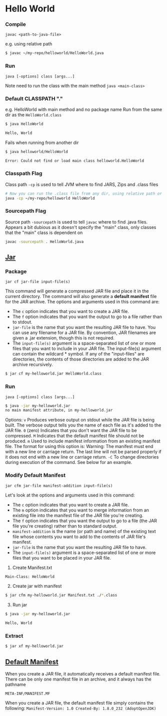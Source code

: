 Hello World
================================================================================

### Compile
`javac <path-to-java-file>`

e.g. using relative path 
```bash
$ javac ~/my-repo/helloworld/HelloWorld.java 
```

### Run
`java [-options] class [args...]`

Note need to run the class with the main method
`java <main-class>`


### Default CLASSPATH "."

e.g. HelloWorld with main method and no package name
Run from the same dir as the `HelloWorld.class`
```bash
$ java HelloWorld

Hello, World
```

Fails when running from another dir
```bash
$ java helloworld/HelloWorld

Error: Could not find or load main class helloworld.HelloWorld
```

### Classpath Flag
Class path `-cp` is used to tell JVM where to find JARS, Zips and .class files
```bash
# Now you can run the .class file from any dir, using relative path or absolute path
java -cp ~/my-repo/helloworld HelloWorld
```

### Sourcepath Flag
Source path `-sourcepath` is used to tell `javac` where to find .java files.
Appears a bit dubious as it doesn't specify the "main" class, only classes that the "main" class is dependent on
```bash
javac -sourcepath . HelloWorld.java
```

[Jar](https://docs.oracle.com/javase/tutorial/deployment/jar/build.html)
--------------------------------------------------------------------------------

### Package
`jar cf jar-file input-file(s)`

This command will generate a compressed JAR file and place it in the current directory.
The command will also generate a **default manifest** file for the JAR archive.
The options and arguments used in this command are:
- The `c` option indicates that you want to create a JAR file.
- The `f` option indicates that you want the output to go to a file rather than to stdout.
- `jar-file` is the name that you want the resulting JAR file to have. You can use any filename for a JAR file. By convention, JAR filenames are given a .jar extension, though this is not required.
- The `input-file(s)` argument is a space-separated list of one or more files that you want to include in your JAR file. The input-file(s) argument can contain the wildcard * symbol. If any of the "input-files" are directories, the contents of those directories are added to the JAR archive recursively.

```bash
$ jar cf my-helloworld.jar HelloWorld.class
```

### Run
`java [-options] class [args...]`

```bash
$ java -jar my-helloworld.jar
no main manifest attribute, in my-helloworld.jar
```

Options:
`v` Produces verbose output on stdout while the JAR file is being built. The verbose output tells you the name of each file as it's added to the JAR file.
`0` (zero) Indicates that you don't want the JAR file to be compressed.
`M` Indicates that the default manifest file should not be produced.
`m` Used to include manifest information from an existing manifest file. The format for using this option is:
Warning: The manifest must end with a new line or carriage return. The last line will not be parsed properly if it does not end with a new line or carriage return.
`-C` To change directories during execution of the command. See below for an example.

### Modify Default Manifest
`jar cfm jar-file manifest-addition input-file(s)`

Let's look at the options and arguments used in this command:
- The `c` option indicates that you want to create a JAR file.
- The `m` option indicates that you want to merge information from an existing file into the manifest file of the JAR file you're creating.
- The `f` option indicates that you want the output to go to a file (the JAR file you're creating) rather than to standard output.
- `manifest-addition` is the name (or path and name) of the existing text file whose contents you want to add to the contents of JAR file's manifest.
- `jar-file` is the name that you want the resulting JAR file to have.
- The `input-file(s)` argument is a space-separated list of one or more files that you want to be placed in your JAR file.

1. Create Manifest.txt
```txt
Main-Class: HelloWorld
```

2. Create jar with manifest
```bash
$ jar cfm my-helloworld.jar Manifest.txt ./*.class
```

3. Run jar
```bash
$ java -jar my-helloworld.jar

Hello, World
```

### Extract
```bash
$ jar xf my-helloworld.jar
```

[Default Manifest](https://docs.oracle.com/javase/tutorial/deployment/jar/defman.html)
--------------------------------------------------------------------------------
When you create a JAR file, it automatically receives a default manifest file. There can be only one manifest file in an archive, and it always has the pathname

`META-INF/MANIFEST.MF`

When you create a JAR file, the default manifest file simply contains the following:
`
Manifest-Version: 1.0
Created-By: 1.8.0_232 (AdoptOpenJDK)
`

